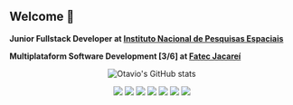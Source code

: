## Welcome 🐙

**Junior Fullstack Developer at [Instituto Nacional de Pesquisas Espaciais](https://www.gov.br/inpe/pt-br)**

**Multiplataform Software Development [3/6] at [Fatec Jacareí](https://sjc.fatec.sp.gov.br/)**

<div align="center">
   
   ![Otavio's GitHub stats](https://github-readme-stats.vercel.app/api?username=otavioabreu27&theme=default&show_icons=true)
   
   <img src="https://img.shields.io/badge/Python-3776AB?style=for-the-badge&logo=python&logoColor=white" /> 
   <img src="https://img.shields.io/badge/TypeScript-007ACC?style=for-the-badge&logo=typescript&logoColor=white" />
   <img src="https://img.shields.io/badge/Java-ED8B00?style=for-the-badge&logo=openjdk&logoColor=white" />
   <img src="https://img.shields.io/badge/Rust-000000?style=for-the-badge&logo=rust&logoColor=white" />
   <img src="https://img.shields.io/badge/Shell_Script-121011?style=for-the-badge&logo=gnu-bash&logoColor=white" />
	<img src="https://img.shields.io/badge/React-20232A?style=for-the-badge&logo=react&logoColor=61DAFB" />
   <img src="https://img.shields.io/badge/docker-%230db7ed.svg?style=for-the-badge&logo=docker&logoColor=white" />
</div>
